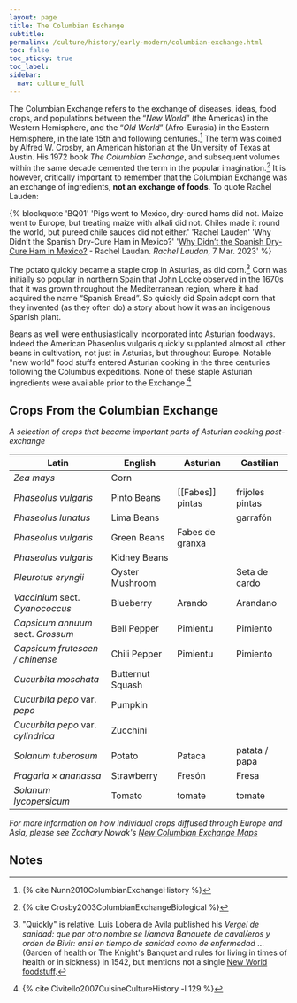 ```yaml
---
layout: page
title: The Columbian Eschange
subtitle: 
permalink: /culture/history/early-modern/columbian-exchange.html
toc: false
toc_sticky: true
toc_label: 
sidebar:
  nav: culture_full
---
```

The Columbian Exchange refers to the exchange of diseases, ideas, food crops, and populations between the “*New World*” (the Americas) in the Western Hemisphere, and the “*Old World*” (Afro-Eurasia) in the Eastern Hemisphere, in the late 15th and following centuries.[^1] The term was coined by Alfred W. Crosby, an American historian at the University of Texas at Austin. His 1972 book _The Columbian Exchange_, and subsequent volumes within the same decade cemented the term in the popular imagination.[^2] It is however, critically important to remember that the Columbian Exchange was an exchange of ingredients, **not an exchange of foods**. To quote Rachel Lauden:

{% blockquote 'BQ01' 'Pigs went to Mexico, dry-cured hams did not. Maize went to Europe, but treating maize with alkali did not. Chiles made it round the world, but pureed chile sauces did not either.'
'Rachel Lauden' 'Why Didn’t the Spanish Dry-Cure Ham in Mexico?' '[Why Didn’t the Spanish Dry-Cure Ham in Mexico?](http://www.rachellaudan.com/2023/03/why-didnt-the-spanish-dry-cure-ham-in-mexico.html) - Rachel Laudan. _Rachel Laudan_, 7 Mar. 2023' %}

The potato quickly became a staple crop in Asturias, as did corn.[^4] Corn was initially so popular in northern Spain that John Locke observed in the 1670s that it was grown throughout the Mediterranean region, where it had acquired the name “Spanish Bread”. So quickly did Spain adopt corn that they invented (as they often do) a story about how it was an indigenous Spanish plant.

Beans as well were enthusiastically incorporated into Asturian foodways. Indeed the American Phaseolus vulgaris quickly supplanted almost all other beans in cultivation, not just in Asturias, but throughout Europe. Notable "new world" food stuffs entered Asturian cooking in the three centuries following the Columbus expeditions. None of these staple Asturian ingredients were available prior to the Exchange.[^3]

## Crops From the Columbian Exchange
*A selection of crops that became important parts of Asturian cooking post-exchange*

| Latin                                | English          | Asturian         | Castilian       |
|--------------------------------------|------------------|------------------|-----------------|
| *Zea mays*                           | Corn             |                  |                 |
| *Phaseolus vulgaris*                 | Pinto Beans      | [[Fabes]] pintas | frijoles pintas |
| *Phaseolus lunatus*                  | Lima Beans       |                  | garrafón        |
| *Phaseolus vulgaris*                 | Green Beans      | Fabes de granxa  |                 |
| *Phaseolus vulgaris*                 | Kidney Beans     |                  |                 |
| *Pleurotus eryngii*                  | Oyster Mushroom  |                  | Seta de cardo   |
| *Vaccinium* sect. *Cyanococcus*      | Blueberry        | Arando           | Arandano        |
| *Capsicum annuum* sect. *Grossum*    | Bell Pepper      | Pimientu         | Pimiento        |
| *Capsicum frutescen / chinense*      | Chili Pepper     | Pimientu         | Pimiento        |
| *Cucurbita moschata*                 | Butternut Squash |                  |                 |
| *Cucurbita pepo* var. *pepo*         | Pumpkin          |                  |                 |
| *Cucurbita pepo* var. *cylindrica*   | Zucchini         |                  |                 |
| *Solanum tuberosum*                  | Potato           | Pataca           | patata / papa   |
| *Fragaria × ananassa*                | Strawberry       | Fresón           | Fresa           |
| *Solanum lycopersicum*               | Tomato           | tomate           | tomate          |

*For more information on how individual crops diffused through Europe and Asia, please see Zachary Nowak's [New Columbian Exchange Maps](https://www.zacharynowak.com/new-columbian-exchange-maps/)*

## Notes
[^1]: {% cite Nunn2010ColumbianExchangeHistory %}
[^2]: {% cite Crosby2003ColumbianExchangeBiological %}
[^3]: {% cite Civitello2007CuisineCultureHistory -l 129 %}
[^4]: "Quickly" is relative. Luis Lobera de Avila published his _Vergel de sanidad: que par otro nombre se l/amava Banquete de caval/eros y orden de Bivir: ansi en tiempo de sanidad como de enfermedad_ ... (Garden of health or The Knight's Banquet and rules for living in times of health or in sickness) in 1542, but mentions not a single [New World foodstuff](https://eatingasturias.com/wiki/Columbian_Exchange "Columbian Exchange").